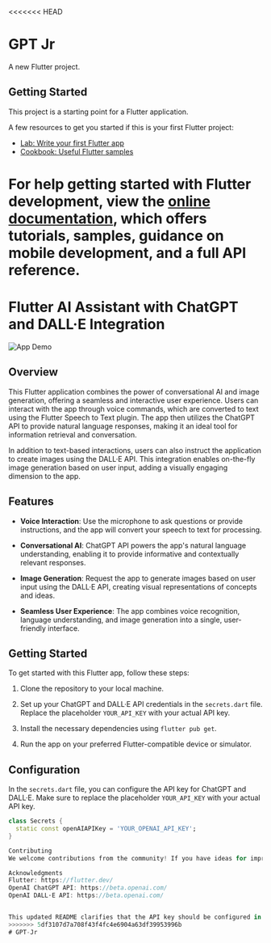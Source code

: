 <<<<<<< HEAD
# GPT Jr

A new Flutter project.

## Getting Started

This project is a starting point for a Flutter application.

A few resources to get you started if this is your first Flutter project:

- [Lab: Write your first Flutter app](https://docs.flutter.dev/get-started/codelab)
- [Cookbook: Useful Flutter samples](https://docs.flutter.dev/cookbook)

For help getting started with Flutter development, view the
[online documentation](https://docs.flutter.dev/), which offers tutorials,
samples, guidance on mobile development, and a full API reference.
=======
# Flutter AI Assistant with ChatGPT and DALL·E Integration

![App Demo](demo.gif)

## Overview

This Flutter application combines the power of conversational AI and image generation, offering a seamless and interactive user experience. Users can interact with the app through voice commands, which are converted to text using the Flutter Speech to Text plugin. The app then utilizes the ChatGPT API to provide natural language responses, making it an ideal tool for information retrieval and conversation.

In addition to text-based interactions, users can also instruct the application to create images using the DALL·E API. This integration enables on-the-fly image generation based on user input, adding a visually engaging dimension to the app.

## Features

- **Voice Interaction**: Use the microphone to ask questions or provide instructions, and the app will convert your speech to text for processing.

- **Conversational AI**: ChatGPT API powers the app's natural language understanding, enabling it to provide informative and contextually relevant responses.

- **Image Generation**: Request the app to generate images based on user input using the DALL·E API, creating visual representations of concepts and ideas.

- **Seamless User Experience**: The app combines voice recognition, language understanding, and image generation into a single, user-friendly interface.

## Getting Started

To get started with this Flutter app, follow these steps:

1. Clone the repository to your local machine.

2. Set up your ChatGPT and DALL·E API credentials in the `secrets.dart` file. Replace the placeholder `YOUR_API_KEY` with your actual API key.

3. Install the necessary dependencies using `flutter pub get`.

4. Run the app on your preferred Flutter-compatible device or simulator.

## Configuration

In the `secrets.dart` file, you can configure the API key for ChatGPT and DALL·E. Make sure to replace the placeholder `YOUR_API_KEY` with your actual API key.

```dart
class Secrets {
  static const openAIAPIKey = 'YOUR_OPENAI_API_KEY';
}

Contributing
We welcome contributions from the community! If you have ideas for improvements or new features, please open an issue or submit a pull request. See our Contributing Guidelines for more details.

Acknowledgments
Flutter: https://flutter.dev/
OpenAI ChatGPT API: https://beta.openai.com/
OpenAI DALL·E API: https://beta.openai.com/


This updated README clarifies that the API key should be configured in the `secrets.dart` file, and it provides instructions accordingly.
>>>>>>> 5df3107d7a708f43f4fc4e6904a63df39953996b
# GPT-Jr
